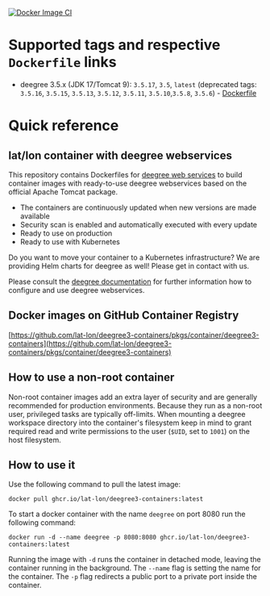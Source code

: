 [![Docker Image CI](https://github.com/deegree/deegree3-docker/actions/workflows/docker-image.yaml/badge.svg)](https://github.com/lat-lon/deegree3-containers/blob/main/.github/workflows/docker-image.yaml)

# Supported tags and respective `Dockerfile` links

- deegree 3.5.x (JDK 17/Tomcat 9): `3.5.17`, `3.5`, `latest` (deprecated tags: `3.5.16`, `3.5.15`, `3.5.13`, `3.5.12`,  `3.5.11`, `3.5.10`,`3.5.8`, `3.5.6`) - [Dockerfile](https://github.com/lat-lon/deegree3-containers/blob/main/3.5/Dockerfile)

# Quick reference

## lat/lon container with deegree webservices
This repository contains Dockerfiles for [deegree web services](https://www.deegree.org/) to build container images with ready-to-use deegree webservices based on the official Apache Tomcat package.

- The containers are continuously updated when new versions are made available
- Security scan is enabled and automatically executed with every update
- Ready to use on production
- Ready to use with Kubernetes

Do you want to move your container to a Kubernetes infrastructure? We are providing Helm charts for deegree as well! Please get in contact with us.

Please consult the [deegree documentation](https://download.deegree.org/documentation/current/html/) for further information how to
configure and use deegree webservices.

## Docker images on GitHub Container Registry

[https://github.com/lat-lon/deegree3-containers/pkgs/container/deegree3-containers](https://github.com/lat-lon/deegree3-containers/pkgs/container/deegree3-containers)

## How to use a non-root container

Non-root container images add an extra layer of security and are generally recommended for production environments. Because they run as a non-root user, privileged tasks are typically off-limits. When mounting a deegree workspace directory into the container's filesystem keep in mind to grant required read and write permissions to the user (`$UID`, set to `1001`) on the host filesystem. 

## How to use it

Use the following command to pull the latest image:

```
docker pull ghcr.io/lat-lon/deegree3-containers:latest
```

To start a docker container with the name `deegree` on port 8080 run the following command:

```
docker run -d --name deegree -p 8080:8080 ghcr.io/lat-lon/deegree3-containers:latest
```
Running the image with `-d` runs the container in detached mode, leaving the container running in the background.
The `--name` flag is setting the name for the container. The `-p` flag redirects a public port to a private port inside the container.
